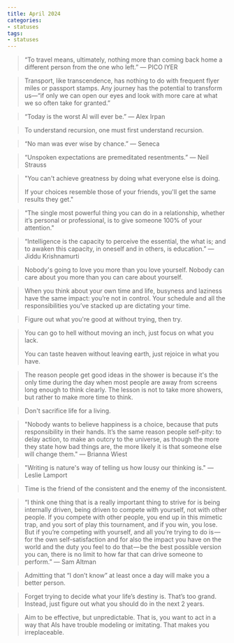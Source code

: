 ```yaml
---
title: April 2024
categories:
- statuses
tags:
- statuses
---
```



> “To travel means, ultimately, nothing more than coming back home a different person from the one who left.” — PICO IYER

 
> Transport, like transcendence, has nothing to do with frequent flyer miles or passport stamps. Any journey has the potential to transform us—“if only we can open our eyes and look with more care at what we so often take for granted.”


> “Today is the worst AI will ever be.” — Alex Irpan

> To understand recursion, one must first understand recursion.

> “No man was ever wise by chance.” — Seneca

> “Unspoken expectations are premeditated resentments.” — Neil Strauss

> "You can't achieve greatness by doing what everyone else is doing.
>
> If your choices resemble those of your friends, you'll get the same results they get."

> “The single most powerful thing you can do in a relationship, whether it’s personal or professional, is to give someone 100% of your attention."

> “Intelligence is the capacity to perceive the essential, the what is; and to awaken this capacity, in oneself and in others, is education.”
— Jiddu Krishnamurti

> Nobody's going to love you more than you love yourself. Nobody can care about you more than you can care about yourself.

>  When you think about your own time and life, busyness and laziness have the same impact: you’re not in control. Your schedule and all the responsibilities you’ve stacked up are dictating your time.

> Figure out what you're good at without trying, then try.

> You can go to hell without moving an inch, just focus on what you lack.
>
> You can taste heaven without leaving earth, just rejoice in what you have.

> The reason people get good ideas in the shower is because it's the only time during the day when most people are away from screens long enough to think clearly. The lesson is not to take more showers, but rather to make more time to think.

> Don't sacrifice life for a living.

> "Nobody wants to believe happiness is a choice, because that puts responsibility in their hands. It’s the same reason people self-pity: to delay action, to make an outcry to the universe, as though the more they state how bad things are, the more likely it is that someone else will change them." — Brianna Wiest

> "Writing is nature's way of telling us how lousy our thinking is." — Leslie Lamport

> Time is the friend of the consistent and the enemy of the inconsistent.

> “I think one thing that is a really important thing to strive for is being internally driven, being driven to compete with yourself, not with other people. If you compete with other people, you end up in this mimetic trap, and you sort of play this tournament, and if you win, you lose. But if you’re competing with yourself, and all you’re trying to do is — for the own self-satisfaction and for also the impact you have on the world and the duty you feel to do that — be the best possible version you can, there is no limit to how far that can drive someone to perform.” — Sam Altman

> Admitting that “I don’t know” at least once a day will make you a better person.

> Forget trying to decide what your life’s destiny is. That’s too grand. Instead, just figure out what you should do in the next 2 years.

> Aim to be effective, but unpredictable. That is, you want to act in a way that AIs have trouble modeling or imitating. That makes you irreplaceable.
